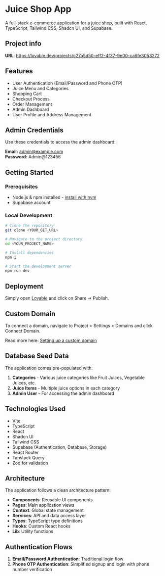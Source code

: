 
# Juice Shop App

A full-stack e-commerce application for a juice shop, built with React, TypeScript, Tailwind CSS, Shadcn UI, and Supabase.

## Project info

**URL**: https://lovable.dev/projects/c27a5d50-eff2-4f37-9e00-ca6fe3053272

## Features

- User Authentication (Email/Password and Phone OTP)
- Juice Menu and Categories
- Shopping Cart
- Checkout Process
- Order Management
- Admin Dashboard
- User Profile and Address Management

## Admin Credentials

Use these credentials to access the admin dashboard:

**Email:** admin@example.com  
**Password:** Admin@123456

## Getting Started

### Prerequisites

- Node.js & npm installed - [install with nvm](https://github.com/nvm-sh/nvm#installing-and-updating)
- Supabase account

### Local Development

```sh
# Clone the repository
git clone <YOUR_GIT_URL>

# Navigate to the project directory
cd <YOUR_PROJECT_NAME>

# Install dependencies
npm i

# Start the development server
npm run dev
```

## Deployment

Simply open [Lovable](https://lovable.dev/projects/c27a5d50-eff2-4f37-9e00-ca6fe3053272) and click on Share -> Publish.

## Custom Domain

To connect a domain, navigate to Project > Settings > Domains and click Connect Domain.

Read more here: [Setting up a custom domain](https://docs.lovable.dev/tips-tricks/custom-domain#step-by-step-guide)

## Database Seed Data

The application comes pre-populated with:

1. **Categories** - Various juice categories like Fruit Juices, Vegetable Juices, etc.
2. **Juice Items** - Multiple juice options in each category
3. **Admin User** - For accessing the admin dashboard

## Technologies Used

- Vite
- TypeScript
- React
- Shadcn UI
- Tailwind CSS
- Supabase (Authentication, Database, Storage)
- React Router
- Tanstack Query
- Zod for validation

## Architecture

The application follows a clean architecture pattern:

- **Components**: Reusable UI components
- **Pages**: Main application views
- **Context**: Global state management
- **Services**: API and data access layer
- **Types**: TypeScript type definitions
- **Hooks**: Custom React hooks
- **Lib**: Utility functions

## Authentication Flows

1. **Email/Password Authentication**: Traditional login flow
2. **Phone OTP Authentication**: Simplified signup and login with phone number verification
